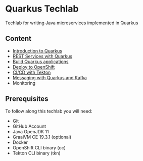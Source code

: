 # Quarkus Techlab

Techlab for writing Java microservices implemented in Quarkus

## Content

  * [Introduction to Quarkus](content/introduction.md)
  * [REST Services with Quarkus](content/rest.md)
  * [Build Quarkus applications](content/build.md)
  * [Deploy to OpenShift](content/openshift.md)
  * [CI/CD with Tekton](content/tekton.md)
  * [Messaging with Quarkus and Kafka](content/kafka.md)
  * Monitoring 

## Prerequisites

To follow along this techlab you will need: 
  * Git
  * GitHub Account
  * Java OpenJDK 11
  * GraalVM CE 19.3.1 (optional)
  * Docker
  * OpenShift CLI binary (oc)
  * Tekton CLI binary (tkn)

